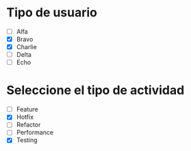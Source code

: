 # Tipo de usuario
- [ ] Alfa
- [X] Bravo 
- [X] Charlie
- [ ] Delta
- [ ] Echo

# Seleccione el tipo de actividad
- [ ] Feature
- [X] Hotfix
- [ ] Refactor
- [ ] Performance
- [X] Testing